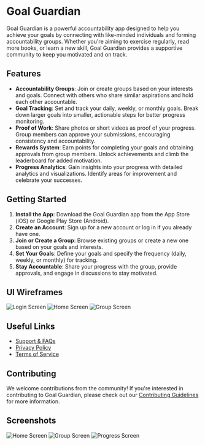 # Goal Guardian

Goal Guardian is a powerful accountability app designed to help you achieve your goals by connecting with like-minded individuals and forming accountability groups. Whether you're aiming to exercise regularly, read more books, or learn a new skill, Goal Guardian provides a supportive community to keep you motivated and on track.

## Features

- **Accountability Groups**: Join or create groups based on your interests and goals. Connect with others who share similar aspirations and hold each other accountable.
- **Goal Tracking**: Set and track your daily, weekly, or monthly goals. Break down larger goals into smaller, actionable steps for better progress monitoring.
- **Proof of Work**: Share photos or short videos as proof of your progress. Group members can approve your submissions, encouraging consistency and accountability.
- **Rewards System**: Earn points for completing your goals and obtaining approvals from group members. Unlock achievements and climb the leaderboard for added motivation.
- **Progress Analytics**: Gain insights into your progress with detailed analytics and visualizations. Identify areas for improvement and celebrate your successes.

## Getting Started

1. **Install the App**: Download the Goal Guardian app from the App Store (iOS) or Google Play Store (Android).
2. **Create an Account**: Sign up for a new account or log in if you already have one.
3. **Join or Create a Group**: Browse existing groups or create a new one based on your goals and interests.
4. **Set Your Goals**: Define your goals and specify the frequency (daily, weekly, or monthly) for tracking.
5. **Stay Accountable**: Share your progress with the group, provide approvals, and engage in discussions to stay motivated.

## UI Wireframes

![Login Screen](https://example.com/login-screen.png)
![Home Screen](https://example.com/home-screen.png)
![Group Screen](https://example.com/group-screen.png)

## Useful Links


- [Support & FAQs](https://goalguardian.com/support)
- [Privacy Policy](https://goalguardian.com/privacy)
- [Terms of Service](https://goalguardian.com/terms)

## Contributing

We welcome contributions from the community! If you're interested in contributing to Goal Guardian, please check out our [Contributing Guidelines](https://github.com/goalguardian/app/blob/main/CONTRIBUTING.md) for more information.

## Screenshots

![Home Screen](https://example.com/home-screen.png)
![Group Screen](https://example.com/group-screen.png)
![Progress Screen](https://example.com/progress-screen.png)
